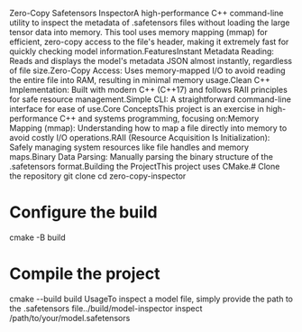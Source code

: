 Zero-Copy Safetensors InspectorA high-performance C++ command-line utility to inspect the metadata of .safetensors files without loading the large tensor data into memory. This tool uses memory mapping (mmap) for efficient, zero-copy access to the file's header, making it extremely fast for quickly checking model information.FeaturesInstant Metadata Reading: Reads and displays the model's metadata JSON almost instantly, regardless of file size.Zero-Copy Access: Uses memory-mapped I/O to avoid reading the entire file into RAM, resulting in minimal memory usage.Clean C++ Implementation: Built with modern C++ (C++17) and follows RAII principles for safe resource management.Simple CLI: A straightforward command-line interface for ease of use.Core ConceptsThis project is an exercise in high-performance C++ and systems programming, focusing on:Memory Mapping (mmap): Understanding how to map a file directly into memory to avoid costly I/O operations.RAII (Resource Acquisition Is Initialization): Safely managing system resources like file handles and memory maps.Binary Data Parsing: Manually parsing the binary structure of the .safetensors format.Building the ProjectThis project uses CMake.# Clone the repository
git clone <your-repo-url>
cd zero-copy-inspector

# Configure the build
cmake -B build

# Compile the project
cmake --build build
UsageTo inspect a model file, simply provide the path to the .safetensors file../build/model-inspector inspect /path/to/your/model.safetensors
